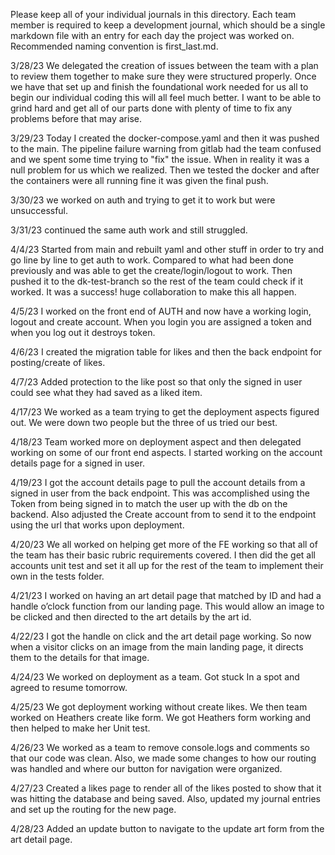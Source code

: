 Please keep all of your individual journals in this directory.
Each team member is required to keep a development journal, which should be a single markdown file with an entry for each day the project was worked on.
Recommended naming convention is first_last.md.


3/28/23
We delegated the creation of issues between the team with a plan to review them together to make sure they were structured properly. Once we have that set up and finish the foundational work needed for us all to begin our individual coding this will all feel much better. I want to be able to grind hard and get all of our parts done with plenty of time to fix any problems before that may arise.

3/29/23
Today I created the docker-compose.yaml and then it was pushed to the main. The pipeline failure warning from gitlab had the team confused and we spent some time trying to "fix" the issue. When in reality it was a null problem for us which we realized. Then we tested the docker and after the containers were all running fine it was given the final push.

3/30/23
we worked on auth and trying to get it to work but were unsuccessful.

3/31/23
continued the same auth work and still struggled.

4/4/23
Started from main and rebuilt yaml and other stuff in order to try and go line by line to get auth to work. Compared to what had been done previously and was able to get the create/login/logout to work. Then pushed it to the dk-test-branch so the rest of the team could check if it worked. It was a success!
huge collaboration to make this all happen.


4/5/23
I worked on the front end of AUTH and now have a working login, logout and create account. When you login you are assigned a token and when you log out it destroys token.


4/6/23
I created the migration table for likes and then the back endpoint for posting/create of likes.


4/7/23
Added protection to the like post so that only the signed in user could see what they had saved as a liked item.

4/17/23
We worked as a team trying to get the deployment aspects figured out. We were down two people but the three of us tried our best.

4/18/23
Team worked more on deployment aspect and then delegated working on some of our front end aspects. I started working on the account details page for a signed in user.

4/19/23
I got the account details page to pull the account details from a signed in user from the back endpoint. This was accomplished using the Token from being signed in to match the user up with the db on the backend. Also adjusted the Create account from to send it to the endpoint using the url that works upon deployment.


4/20/23
We all worked on helping get more of the FE working so that all of the team has their basic rubric requirements covered. I then did the get all accounts unit test and set it all up for the rest of the team to implement their own in the tests folder.

4/21/23
I worked on having an art detail page that matched by ID and had a handle o’clock function from our landing page. This would allow an image to be clicked and then directed to the art details by the art id.

4/22/23
I got the handle on click and the art detail page working. So now when a visitor clicks on an image from the main landing page, it directs them to the details for that image.

4/24/23
We worked on deployment as a team. Got stuck In a spot and agreed to resume tomorrow.

4/25/23
We got deployment working without create likes. We then team worked on Heathers create like form. We got Heathers form working and then helped to make her Unit test.


4/26/23
We worked as a team to remove console.logs and comments so that our code was clean. Also, we made some changes to how our routing was handled and where our button for navigation were organized.

4/27/23
Created a likes page to render all of the likes posted to show that it was hitting the database and being saved. Also, updated my journal entries and set up the routing for the new page.

4/28/23
Added an update button to navigate to the update art form from the art detail page.
